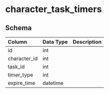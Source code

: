# character_task_timers

## Schema
| Column | Data Type | Description |
| :--- | :--- | :--- |
| id | int |  |
| character_id | int |  |
| task_id | int |  |
| timer_type | int |  |
| expire_time | datetime |  |

